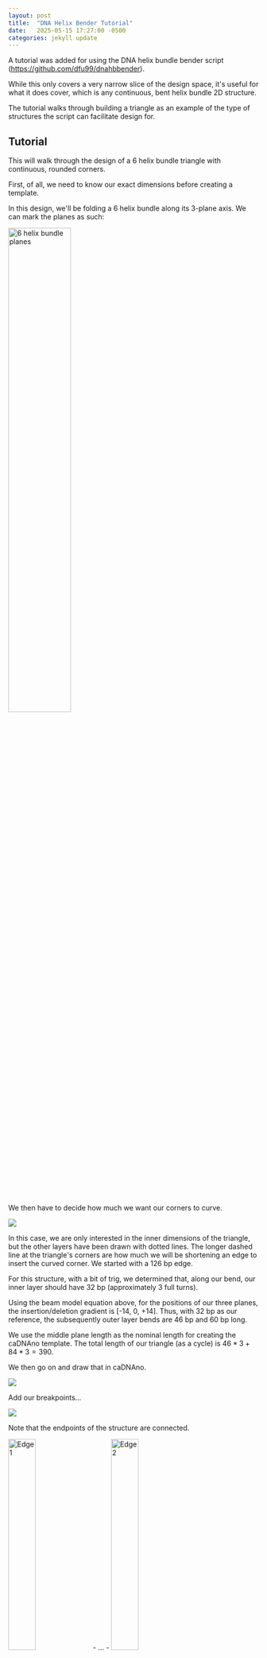 ```yaml
---
layout: post
title:  "DNA Helix Bender Tutorial"
date:   2025-05-15 17:27:00 -0500
categories: jekyll update
---
```


A tutorial was added for using the DNA helix bundle bender script (https://github.com/dfu99/dnahbbender).

While this only covers a very narrow slice of the design space, it's useful for what it does cover, which is any continuous, bent helix bundle 2D structure.

The tutorial walks through building a triangle as an example of the type of structures the script can facilitate design for.

## Tutorial

This will walk through the design of a 6 helix bundle triangle with continuous, rounded corners.

First, of all, we need to know our exact dimensions before creating a template.

In this design, we'll be folding a 6 helix bundle along its 3-plane axis. We can mark the planes as such:

<img src="/images/walkthrough/6hbplanes.png" alt="6 helix bundle planes" width="50%" />

We then have to decide how much we want our corners to curve.

![](/EXAMPLES/walkthrough/curvedtrianglediagram.png)

In this case, we are only interested in the inner dimensions of the triangle, but the other layers have been drawn with dotted lines. The longer dashed line at the triangle's corners are how much we will be shortening an edge to insert the curved corner. We started with a 126 bp edge.

For this structure, with a bit of trig, we determined that, along our bend, our inner layer should have 32 bp (approximately 3 full turns).

Using the beam model equation above, for the positions of our three planes, the insertion/deletion gradient is [-14, 0, +14]. Thus, with 32 bp as our reference, the subsequently outer layer bends are 46 bp and 60 bp long.

We use the middle plane length as the nominal length for creating the caDNAno template. The total length of our triangle (as a cycle) is $46*3+84*3 = 390$.

We then go on and draw that in caDNAno.

![](/images/walkthrough/step1.png)

Add our breakpoints...

![](/images/walkthrough/step2.png)

Note that the endpoints of the structure are connected.

<img src="/images/walkthrough/edge1.png" alt="Edge 1" height="33%" /> - ... - <img src="/images/walkthrough/edge2.png" alt="Edge 2" height="33%" />

We now run the script, three times, once to make each corner.

`python autobender.py -o temp_01.json -lt hc -a 120 -l 46 -s 91 -x 0 template.json `

Produces...

![](/images/walkthrough/temp_01.png)

For the second bend...

`python autobender.py -o temp_02.json -lt hc -a 120 -l 46 -s 221 -x 0 temp_01.json `

![](/images/walkthrough/temp_02.png)

And for the third bend...

`python autobender.py -o temp_03.json -lt hc -a 120 -l 46 -s 351 -x 0 temp_02.json `

![](/images/walkthrough/temp_03.png)

This final caDNAno design can then be converted by [tacoxDNA](http://tacoxdna.sissa.it/) and simulated in [oxDNA](https://dna.physics.ox.ac.uk/index.php/Main_Page) or viewed in [oxView](https://sulcgroup.github.io/oxdna-viewer/).

![](/images/walkthrough/canvas.png)
